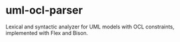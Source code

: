 # uml-ocl-parser
Lexical and syntactic analyzer for UML models with OCL constraints, implemented with Flex and Bison.
